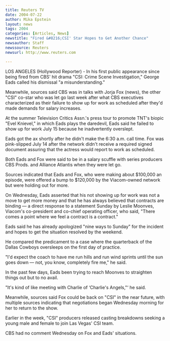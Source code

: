 ```yaml
---
title: Reuters TV
date: 2004-07-22
author: Mika Epstein
layout: news
tags: 2004
categories: [Articles, News]
newstitle: "Fired &#8216;CSI' Star Hopes to Get Another Chance"
newsauthor: Staff  
newssource: Reuters  
newsurl: http://www.reuters.com  

---
```


LOS ANGELES (Hollywood Reporter) - In his first public appearance since being fired from CBS' hit drama "CSI: Crime Scene Investigation," George Eads called his dismissal "a misunderstanding." 

Meanwhile, sources said CBS was in talks with Jorja Fox (news), the other "CSI" co-star who was let go last week after what CBS executives characterized as their failure to show up for work as scheduled after they'd made demands for salary increases.

At the summer Television Critics Assn.'s press tour to promote TNT's biopic "Evel Knievel," in which Eads plays the daredevil, Eads said he failed to show up for work July 15 because he inadvertently overslept.

Eads got the ax shortly after he didn't make the 6:30 a.m. call time. Fox was pink-slipped July 14 after the network didn't receive a required signed document assuring that the actress would report to work as scheduled.

Both Eads and Fox were said to be in a salary scuffle with series producers CBS Prods. and Alliance Atlantis when they were let go.

Sources indicated that Eads and Fox, who were making about $100,000 an episode, were offered a bump to $120,000 by the Viacom-owned network but were holding out for more.

On Wednesday, Eads asserted that his not showing up for work was not a move to get more money and that he has always believed that contracts are binding &#8212; a direct response to a statement Sunday by Leslie Moonves, Viacom's co-president and co-chief operating officer, who said, "There comes a point where we feel a contract is a contract."

Eads said he has already apologized "nine ways to Sunday" for the incident and hopes to get the situation resolved by the weekend.

He compared the predicament to a case where the quarterback of the Dallas Cowboys oversleeps on the first day of practice.

"I'd expect the coach to have me run hills and run wind sprints until the sun goes down &#8212; not, you know, completely fire me," he said.

In the past few days, Eads been trying to reach Moonves to straighten things out but to no avail.

"It's kind of like meeting with Charlie of &#8216;Charlie's Angels,"&#8216; he said.

Meanwhile, sources said Fox could be back on "CSI" in the near future, with multiple sources indicating that negotiations began Wednesday morning for her to return to the show.

Earlier in the week, "CSI" producers released casting breakdowns seeking a young male and female to join Las Vegas' CSI team.

CBS had no comment Wednesday on Fox and Eads' situations.


